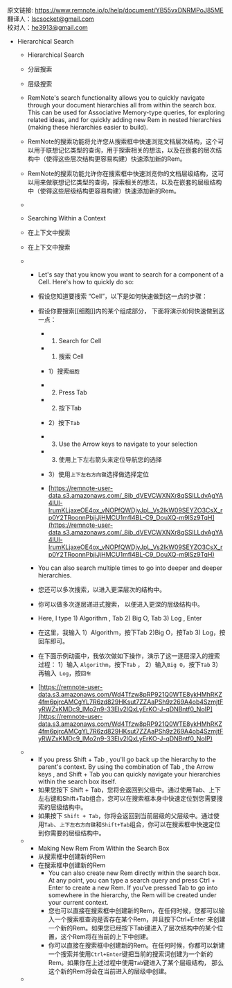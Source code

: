 原文链接: https://www.remnote.io/p/help/document/YB55vxDNRMPoJ85ME
翻译人：lscsocket@gmail.com  
校对人：he3913@gmail.com

- Hierarchical Search
    - Hierarchical Search
    
    - 分层搜索
    
    - 层级搜索
    
    - RemNote's search functionality allows you to quickly navigate through your document hierarchies all from within the search box. This can be used for Associative Memory-type queries, for exploring related ideas, and for quickly adding new  Rem in nested hierarchies (making these hierarchies easier to build).
    
    - RemNote的搜索功能将允许您从搜索框中快速浏览文档层次结构，这个可以用于联想记忆类型的查询，用于探索相关的想法，以及在嵌套的层次结构中（使得这些层次结构更容易构建）快速添加新的Rem。
    
    - RemNote的搜索功能允许你在搜索框中快速浏览你的文档层级结构，这可以用来做联想记忆类型的查询，探索相关的想法，以及在嵌套的层级结构中（使得这些层级结构更容易构建）快速添加新的Rem。
    
    - 
    
    - Searching Within a Context
    
    - 在上下文中搜索
    
    - 在上下文中搜索
    
    - 
        - Let's say that you know you want to search for a component of a Cell. Here's how to quickly do so:
        
        - 假设您知道要搜索 “Cell”，以下是如何快速做到这一点的步骤：
        
        - 假设你要搜索[[细胞]]内的某个组成部分， 下面将演示如何快速做到这一点：
            
            - 1) Search for  Cell
            
            - 1) 搜索 Cell
            
            - 1）搜索`细胞`
            
            - 2) Press Tab
            
            - 2) 按下Tab
            
            - 2）按下`Tab`
            
            - 3) Use the Arrow keys  to navigate to your selection
            
            - 3) 使用上下左右箭头来定位导航您的选择
            
            - 3）使用`上下左右方向键`选择做选择定位
            
            - [https://remnote-user-data.s3.amazonaws.com/_8ib_dVEVCWXNXr8qSSlLLdvAgYA4lUl-IrumKLjaxeOE4ox_vNOPfQWDjyJpL_Vs2IkW09SEYZO3CsX_rp0Y2TRoonnPbjiJjHMCU1mfl4BL-C9_DouXQ-m9lSz9TqH](https://remnote-user-data.s3.amazonaws.com/_8ib_dVEVCWXNXr8qSSlLLdvAgYA4lUl-IrumKLjaxeOE4ox_vNOPfQWDjyJpL_Vs2IkW09SEYZO3CsX_rp0Y2TRoonnPbjiJjHMCU1mfl4BL-C9_DouXQ-m9lSz9TqH)
            
              
            
        - You can also search multiple times to go into deeper and deeper hierarchies.
        
        - 您还可以多次搜索，以进入更深层次的结构中。
            
        - 你可以做多次逐层递进式搜索， 以便进入更深的层级结构中。
            
        - Here, I type  1) Algorithm , Tab 2) Big O, Tab 3) Log , Enter
        
        - 在这里，我输入 1）Algorithm，按下Tab  2)Big O，按Tab 3) Log，按回车即可。
        
        - 在下面示例动画中，我依次做如下操作，演示了这一逐层深入的搜索过程：
            1）输入 `Algorithm`，按下`Tab` ， 
            2）输入`Big O`，按下`Tab` 
            3）再输入` Log`，按`回车`
        
        - [https://remnote-user-data.s3.amazonaws.com/Wd4Tfzw8pRP921Q0WTE8ykHMhRKZ4fm6pjrcAMCgYL7R6zd829HKsut7ZZAaPSh9z269A4ob4SzmjtFyRWZxKMDc9_lMo2n9-33EIv2lQxLyErKO-J-qDNBntf0_NoIP](https://remnote-user-data.s3.amazonaws.com/Wd4Tfzw8pRP921Q0WTE8ykHMhRKZ4fm6pjrcAMCgYL7R6zd829HKsut7ZZAaPSh9z269A4ob4SzmjtFyRWZxKMDc9_lMo2n9-33EIv2lQxLyErKO-J-qDNBntf0_NoIP)
        
    - 
        - If you press Shift + Tab , you'll go back up the hierarchy to the parent's context. By using the combination of Tab , the Arrow keys , and Shift + Tab  you can quickly navigate your hierarchies within the search box itself.
        - 如果您按下 Shift + Tab，您将会返回到父级中。通过使用Tab、上下左右键和Shift+Tab组合，您可以在搜索框本身中快速定位到您需要搜索的层级结构中。
        - 如果按下 `Shift + Tab`，你将会返回到当前层级的父层级中。通过使用`Tab`、`上下左右方向键`和`Shift+Tab`组合，你可以在搜索框中快速定位到你需要的层级结构中。
        
    - 
        - Making New Rem From Within the Search Box
        - 从搜索框中创建新的Rem
        - 在搜索框中创建新的Rem
            - You can also create new Rem directly within the search box. At any point, you can type a search query and press Ctrl + Enter to create a new Rem. If you've pressed Tab  to go into somewhere in the hierarchy, the Rem will be created under your current context.
            - 您也可以直接在搜索框中创建新的Rem，在任何时候，您都可以输入一个搜索框查询是否存在某个Rem，并且按下Ctrl+Enter 来创建一个新的Rem。如果您已经按下Tab键进入了层次结构中的某个位置，这个Rem将在当前的上下中创建。
            - 你可以直接在搜索框中创建新的Rem。在任何时候，你都可以新建一个搜索并使用`Ctrl+Enter`键把当前的搜索词创建为一个新的Rem。如果你在上述过程中使用`Tab`键进入了某个层级结构， 那么这个新的Rem将会在当前进入的层级中创建。
        
    - 
